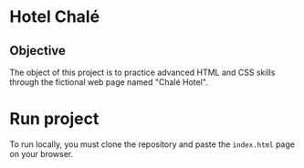 # Hotel Chalé

## Objective

The object of this project is to practice advanced HTML and CSS skills through the fictional web page named "Chalé Hotel".

# Run project

To run locally, you must clone the repository and paste the `index.html` page on your browser.

